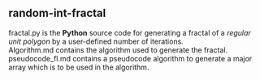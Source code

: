 ## random-int-fractal

fractal.py is the **Python** source code for generating a fractal of a _regular unit polygon_ by a user-defined number of iterations.  
Algorithm.md contains the algorithm used to generate the fractal.  
pseudocode_fl.md contains a pseudocode algorithm to generate a major array which is to be used in the algorithm.
